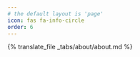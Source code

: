 ```yaml
---
# the default layout is 'page'
icon: fas fa-info-circle
order: 6
---
```


{% translate_file _tabs/about/about.md %}